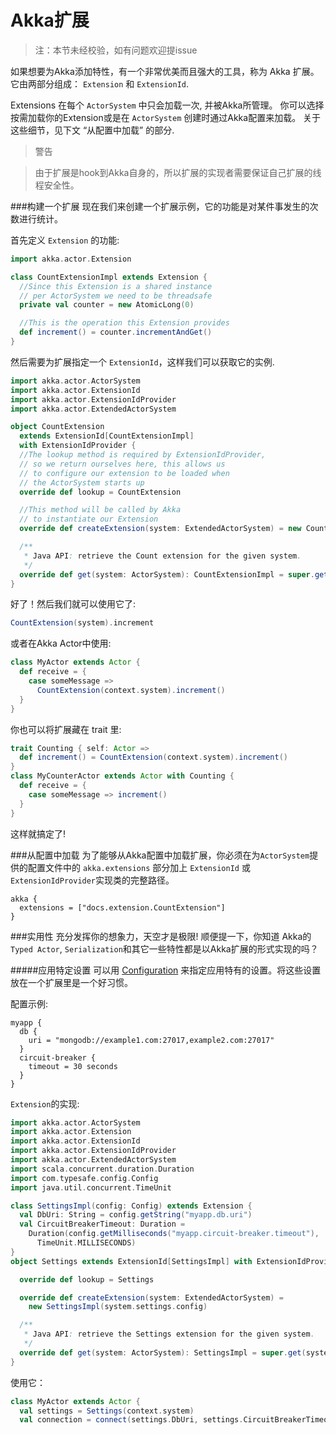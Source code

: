 # Akka扩展

> 注：本节未经校验，如有问题欢迎提issue

如果想要为Akka添加特性，有一个非常优美而且强大的工具，称为 Akka 扩展。它由两部分组成： ``Extension`` 和 ``ExtensionId``.

Extensions 在每个 ``ActorSystem`` 中只会加载一次, 并被Akka所管理。 你可以选择按需加载你的Extension或是在 ``ActorSystem`` 创建时通过Akka配置来加载。 关于这些细节，见下文 “从配置中加载” 的部分.

> 警告

> 由于扩展是hook到Akka自身的，所以扩展的实现者需要保证自己扩展的线程安全性。

###构建一个扩展
现在我们来创建一个扩展示例，它的功能是对某件事发生的次数进行统计。

首先定义 ``Extension`` 的功能:

```scala
import akka.actor.Extension

class CountExtensionImpl extends Extension {
  //Since this Extension is a shared instance
  // per ActorSystem we need to be threadsafe
  private val counter = new AtomicLong(0)

  //This is the operation this Extension provides
  def increment() = counter.incrementAndGet()
}
```

然后需要为扩展指定一个 ``ExtensionId``，这样我们可以获取它的实例.

```scala
import akka.actor.ActorSystem
import akka.actor.ExtensionId
import akka.actor.ExtensionIdProvider
import akka.actor.ExtendedActorSystem

object CountExtension
  extends ExtensionId[CountExtensionImpl]
  with ExtensionIdProvider {
  //The lookup method is required by ExtensionIdProvider,
  // so we return ourselves here, this allows us
  // to configure our extension to be loaded when
  // the ActorSystem starts up
  override def lookup = CountExtension

  //This method will be called by Akka
  // to instantiate our Extension
  override def createExtension(system: ExtendedActorSystem) = new CountExtensionImpl

  /**
   * Java API: retrieve the Count extension for the given system.
   */
  override def get(system: ActorSystem): CountExtensionImpl = super.get(system)
}
```

好了！然后我们就可以使用它了:

```scala
CountExtension(system).increment
```

或者在Akka Actor中使用:

```scala
class MyActor extends Actor {
  def receive = {
    case someMessage =>
      CountExtension(context.system).increment()
  }
}
```

你也可以将扩展藏在 trait 里:

```scala
trait Counting { self: Actor =>
  def increment() = CountExtension(context.system).increment()
}
class MyCounterActor extends Actor with Counting {
  def receive = {
    case someMessage => increment()
  }
}
```

这样就搞定了!

###从配置中加载
为了能够从Akka配置中加载扩展，你必须在为`ActorSystem`提供的配置文件中的 ``akka.extensions`` 部分加上 ``ExtensionId`` 或 ``ExtensionIdProvider``实现类的完整路径。

```
akka {
  extensions = ["docs.extension.CountExtension"]
}
```

###实用性
充分发挥你的想象力，天空才是极限! 顺便提一下，你知道 Akka的``Typed Actor``, ``Serialization``和其它一些特性都是以Akka扩展的形式实现的吗？

#####应用特定设置
可以用 [Configuration]() 来指定应用特有的设置。将这些设置放在一个扩展里是一个好习惯。

配置示例:

```
myapp {
  db {
    uri = "mongodb://example1.com:27017,example2.com:27017"
  }
  circuit-breaker {
    timeout = 30 seconds
  }
}
```

``Extension``的实现:

```scala
import akka.actor.ActorSystem
import akka.actor.Extension
import akka.actor.ExtensionId
import akka.actor.ExtensionIdProvider
import akka.actor.ExtendedActorSystem
import scala.concurrent.duration.Duration
import com.typesafe.config.Config
import java.util.concurrent.TimeUnit

class SettingsImpl(config: Config) extends Extension {
  val DbUri: String = config.getString("myapp.db.uri")
  val CircuitBreakerTimeout: Duration =
    Duration(config.getMilliseconds("myapp.circuit-breaker.timeout"),
      TimeUnit.MILLISECONDS)
}
object Settings extends ExtensionId[SettingsImpl] with ExtensionIdProvider {

  override def lookup = Settings

  override def createExtension(system: ExtendedActorSystem) =
    new SettingsImpl(system.settings.config)

  /**
   * Java API: retrieve the Settings extension for the given system.
   */
  override def get(system: ActorSystem): SettingsImpl = super.get(system)
}
```

使用它：

```scala
class MyActor extends Actor {
  val settings = Settings(context.system)
  val connection = connect(settings.DbUri, settings.CircuitBreakerTimeout)
```
